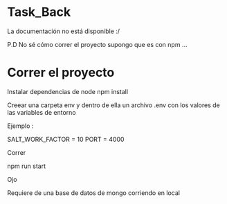 # Task_Back

La documentación no está disponible  :/

P.D No sé cómo correr el proyecto supongo que es con npm  ...

# Correr el proyecto

Instalar dependencias de node 
 npm install

Creear una carpeta env y dentro de ella un archivo .env con los valores de las variables de entorno

Ejemplo :

SALT_WORK_FACTOR = 10
PORT = 4000


Correr 

npm run start 


Ojo 

Requiere de una base de datos de mongo corriendo en local 